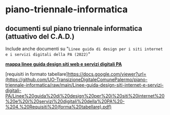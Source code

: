 # piano-triennale-informatica
documenti sul piano triennale informatica (attuativo del C.A.D.)
---

Include anche documenti su "`Linee guida di design per i siti internet e i servizi digitali della PA (2022)`"

[**mappa linee guida design siti web e servizi digitali PA**](https://docs.google.com/viewer?url=https://github.com/UO-TransizioneDigitaleComunePalermo/piano-triennale-informatica/raw/main/Linee-guida-design-siti-internet-e-servizi-digitali-PA/mappa%20Linee%20guida%20di%20design%20per%20i%20siti%20internet%20%20e%20i%20servizi%20digitali%20della%20PA.pdf)

[requisiti in formato tabellare]https://docs.google.com/viewer?url=(https://github.com/UO-TransizioneDigitaleComunePalermo/piano-triennale-informatica/raw/main/Linee-guida-design-siti-internet-e-servizi-digitali-PA/Linee%20guida%20di%20design%20per%20i%20siti%20internet%20%20e%20i%20servizi%20digitali%20della%20PA%20-%204.%20Requisiti%20(forma%20tabellare).pdf)
